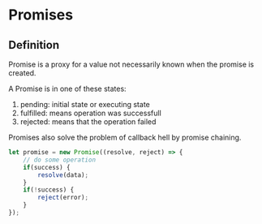 # Promises

## Definition

Promise is a proxy for a value not necessarily known when the promise is created. 

A Promise is in one of these states:
1. pending: initial state or executing state
2. fulfilled: means operation was successfull
3. rejected: means that the operation failed

Promises also solve the problem of callback hell by promise chaining.

```js
let promise = new Promise((resolve, reject) => {
    // do some operation
    if(success) {
        resolve(data);
    }
    if(!success) {
        reject(error);
    }
});
```
